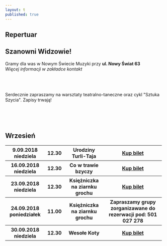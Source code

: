 ```yaml
---
layout: t
published: true
---
```


<link rel="stylesheet" href="https://unpkg.com/purecss@0.6.2/build/pure-min.css" integrity="sha384-UQiGfs9ICog+LwheBSRCt1o5cbyKIHbwjWscjemyBMT9YCUMZffs6UqUTd0hObXD" crossorigin="anonymous">







## Repertuar  

## Szanowni Widzowie!

Gramy dla was w Nowym Świecie Muzyki przy <strong>ul. Nowy Świat 63</strong> <br />
<i> Więcej informacji w zakładce kontakt</i> 
<br /><br /><br /><br /> 

Serdecznie zapraszamy na warsztaty teatralno-taneczne oraz cykl "Sztuka Szycia". Zapisy trwają!
<br /><br />

<!-- ## Zapraszamy na 

## Wielki Bal Karnawałowych Rycerzy i Księżniczek 

## już 11.02.2018

### Dzięki Wypożyczalni Kostiumów Maskarada dzieci bęgą mogły przebrać się za swoich ulubionych bohaterów wziąć udział w karnawałowej zabawie prowadzonej przez naszych aktorów

<br />
<br />
<ul class="photos">
    <a id="single_image" rel="1000" href='lay/img/bal_big.jpg'><img src="lay/img/bal_small.jpg"/></a>
</ul> -->

	
<br /><br />

## Wrzesień

<table class="pure-table">
	<tr>
		<th>9.09.2018 niedziela</th>
		<th>12.30</th>
		<th>Urodziny Turli-Taja</th>
		<th><a href="https://ewejsciowki.pl/embedded/rezerwacja/116484">Kup bilet</a></th>
	</tr>
	<tr>
		<th>16.09.2018 niedziela</th>
		<th>12.30</th>
		<th>Co w trawie bzyczy</th>
		<th><a href="https://ewejsciowki.pl/embedded/rezerwacja/116485">Kup bilet</a></th>
	</tr>
	<tr>
		<th>23.09.2018 niedziela</th>
		<th>12.30</th>
		<th>Księżniczka na ziarnku grochu</th>
		<th><a href="https://ewejsciowki.pl/embedded/rezerwacja/116486">Kup bilet</a></th>
	</tr>
	<tr>
		<th>24.09.2018 poniedziałek</th>
		<th>11.00</th>
		<th>Księżniczka na ziarnku grochu</th>
		<th>Zapraszamy grupy zorganizawane do rezerwacji pod: 501 027 278</th>
	</tr>
	<tr>
		<th>30.09.2018 niedziela</th>
		<th>12.30</th>
		<th>Wesołe Koty</th>
		<th><a href="https://ewejsciowki.pl/embedded/rezerwacja/116487">Kup bilet</a></th>
	</tr>
	
	
<!-- 	<tr>
		<th><strike>10.06.2018 niedziela</strike></th>
		<th><strike>12.30</strike></th>
		<th><strike>Urodziny Turli-Taja</strike></th>
		<th>Spektatkl odwołany</th>
	</tr> -->
<!-- 	<tr>
		<th>24.06.2018 niedziela</th>
		<th>12.30</th>
		<th>Calineczka</th>
		<th><a href="https://ewejsciowki.pl/embedded/rezerwacja/107628">Kup bilet</a></th>
	</tr> -->
</table>
<br /><br />

<style>
.pure-table thead {
    background-color: rgba(143, 223, 255, 0.19) !important;
    color: #000;
    text-align: left;
    vertical-align: bottom;
}
</style>
